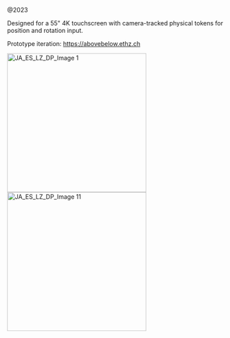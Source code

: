@2023

Designed for a 55" 4K touchscreen with camera-tracked physical tokens for position and rotation input.

Prototype iteration: https://abovebelow.ethz.ch 

<img width="324" alt="JA_ES_LZ_DP_Image 1" src="https://github.com/user-attachments/assets/a45e59c1-9c39-4ae8-943f-76bdbce8e4d9" />
<div></div>
<img width="324" alt="JA_ES_LZ_DP_Image 11" src="https://github.com/user-attachments/assets/46bcc68a-82bf-4ff3-9c94-3002736fb0ee" />
<div></div>
